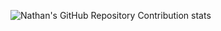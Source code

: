 ![Nathan's GitHub Repository Contribution stats](https://github-contributor-stats.vercel.app/api?username=NateAsferi&combine_all_yearly_contributions=true)
